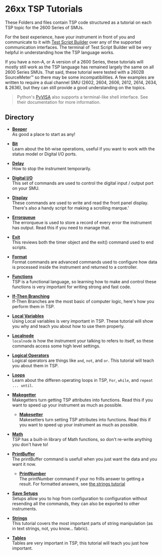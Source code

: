 # 26xx TSP Tutorials

These Folders and files contain TSP code structured as a tutorial on each TSP topic for the 2600 Series of SMUs.  

For the best experience, have your instrument in front of you and communicate to it with [Test Script Builder](https://www.tek.com/software/TestScriptBuilder/KTS-850J02) over any of the supported communication interfaces.  The terminal of Test Script Builder will be very helpful in understanding how the TSP language works.

If you have a non-A, or A version of a 2600 Series, these tutorials will mostly still work as the TSP language has remained largely the same on all 2600 Series SMUs.  That said, these tutorial were tested with a 2602B SourceMeter™ so there may be some incompatibilities.  A few examples are written to require a dual channel SMU (2602, 2604, 2606, 2612, 2614, 2634, & 2636), but they can still provide a good understanding on the topics.

> Python's [PyVISA](https://pyvisa.readthedocs.io/en/master/) also supports a terminal-like shell interface.  See their documentation for more information.

## Directory

[comment]: **[Insturment](./directory)**  

* **[Beeper](./beeper.tsp)**  
As good a place to start as any!

* **[Bit](./bit.tsp)**  
Learn about the bit-wise operations, useful if you want to work with the status model or Digital I/O ports.

* **[Delay](./delay.tsp)**  
How to stop the instrument temporarily.

* **[Digital I/O](./DigitalIO)**  
This set of commands are used to control the digital input / output port on your SMU.

* **[Display](./Display)**  
These commands are used to write and read the front panel display.  There's also a handy script for making a scrolling marque.'

* **[Errorqueue](./errorqueue.tsp)**  
The errorqueue is used to store a record of every error the instrument has output. Read this if you need to manage that.

* **[Exit](./exit.tsp)**  
This reviews both the timer object and the exit() command used to end scripts.

* **[Format](./Format)**  
Format commands are advanced commands used to configure how data is processed inside the instrument and returned to a controller.

* **[Functions](./functions.tsp)**  
TSP is a functional language, so learning how to make and control these functions is very important for writing strong and fast code.

* **[If-Then Branching](./if_Then_Branching.tsp)**  
If-Then Branches are the most basic of computer logic, here's how you perform them in TSP.

* **[Local Variables](./local_variables.tsp)**  
Using Local variables is very important in TSP.  These tutorial will show you why and teach you about how to use them properly.

* **[Localnode](./localnode.tsp)**  
`localnode` is how the instrument your talking to refers to itself, so these commands access some high level settings.

* **[Logical Operators](./logical_operators.tsp)**  
Logical operators are things like `and`, `not`, and `or`.  This tutorial will teach you about them in TSP.

* **[Loops](./Loops)**  
Learn about the differen operating loops in TSP, `For`, `while`, and `repeat ... until`.

* **[Makegetter](./makegetter.tsp)**  
Makegetters turn getting TSP attributes into functions.  Read this if you want to speed up your instrument as much as possible.

  * **[Makesetter](./makesetter.tsp)**  
Makesetters turn setting TSP attributes into functions.  Read this if you want to speed up your instrument as much as possible.

* **[Math](./Math)**  
TSP has a built-in library of Math functions, so don't re-write anything you don't have to!

* **[PrintBuffer](./printBuffer.tsp)**  
The printBuffer command is usefull when you just want the data and you want it now.

  * **[PrintNumber](./printNumber.tsp)**  
The printNumber command if your no frills answer to getting a result.  For formatted answers, see [the strings tutorial](./strings.tsp)

* **[Save Setups](./Save_Setups.tsp)**  
Setups allow you to hop from configuration to configuration without resending all the commands, they can also be exported to other instruments.

* **[Strings](./strings.tsp)**  
This tutorial covers the most important parts of string manipulation (as in text strings, not, you know... fabric).

* **[Tables](./Tables)**  
Tables are very important in TSP, this tutorial will teach you just how important.